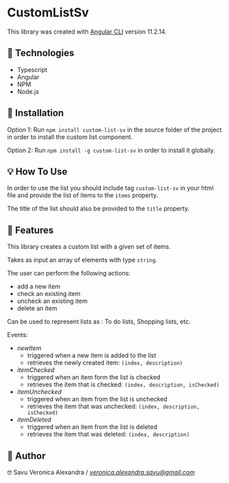 # CustomListSv

This library was created with [Angular CLI](https://github.com/angular/angular-cli) version 11.2.14.

## 🚀 Technologies

- Typescript
- Angular
- NPM
- Node.js

## 🤔 Installation

Option 1: Run `npm install custom-list-sv` in the source folder of the project in order to install the custom list component.

Option 2: Run `npm install -g custom-list-sv` in order to install it globally.

## 💡 How To Use

In order to use the list you should include tag `custom-list-sv` in your html file and provide the list of items to the `items` property.

The title of the list should also be provided to the `title` property.

## 🎊 Features

This library creates a custom list with a given set of items.

Takes as input an array of elements with type `string`.

The user can perform the following actions:
- add a new item
- check an existing item
- uncheck an existing item
- delete an item

Can be used to represent lists as : To do lists, Shopping lists, etc.

Events:
- *newItem*
  - triggered when a new item is added to the list
  - retrieves the newly created item: `(index, description)`
- *itemChecked*
  - triggered when an item form the list is checked
  - retrieves the item that is checked: `(index, description, isChecked)`
- *itemUnchecked*
  - triggered when an item from the list is unchecked
  - retrieves the item that was unchecked: `(index, description, isChecked)`
- *itemDeleted*
  - triggered when an item from the list is deleted
  - retrieves the item that was deleted: `(index, description)`


## 👤 Author

🤓 Savu Veronica Alexandra
/ *veronica.alexandra.savu@gmail.com*
